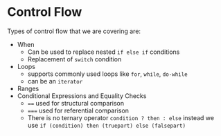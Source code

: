 # Control Flow

Types of control flow that we are covering are:

- When
    - Can be used to replace nested `if else if` conditions
    - Replacement of `switch` condition
- Loops
    - supports commonly used loops like `for`, `while`, `do-while`
    - can be an `iterator`
- Ranges
- Conditional Expressions and Equality Checks
    - `==` used for structural comparison
    - `===` used for referential comparison
    - There is no ternary operator `condition ? then : else` instead we use `if (condition) then (truepart) else (falsepart)`